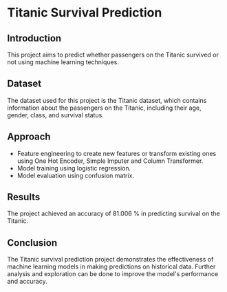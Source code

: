 # Titanic Survival Prediction

## Introduction
This project aims to predict whether passengers on the Titanic survived or not using machine learning techniques.

## Dataset
The dataset used for this project is the Titanic dataset, which contains information about the passengers on the Titanic, including their age, gender, class, and survival status.

## Approach
- Feature engineering to create new features or transform existing ones using One Hot Encoder, Simple Imputer and Column Transformer.
- Model training using logistic regression.
- Model evaluation using confusion matrix.

## Results
The project achieved an accuracy of 81.006 % in predicting survival on the Titanic.

## Conclusion
The Titanic survival prediction project demonstrates the effectiveness of machine learning models in making predictions on historical data. Further analysis and exploration can be done to improve the model's performance and accuracy.
